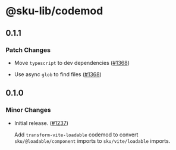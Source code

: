 # @sku-lib/codemod

## 0.1.1

### Patch Changes

- Move `typescript` to dev dependencies ([#1368](https://github.com/seek-oss/sku/pull/1368))

- Use async `glob` to find files ([#1368](https://github.com/seek-oss/sku/pull/1368))

## 0.1.0

### Minor Changes

- Initial release. ([#1237](https://github.com/seek-oss/sku/pull/1237))

  Add `transform-vite-loadable` codemod to convert `sku/@loadable/component` imports to `sku/vite/loadable` imports.
